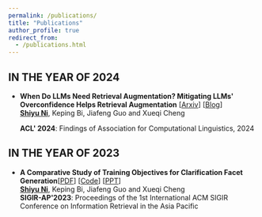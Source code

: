 ```yaml
---
permalink: /publications/
title: "Publications"
author_profile: true
redirect_from: 
  - /publications.html
---
```


## IN THE YEAR OF 2024

- **When Do LLMs Need Retrieval Augmentation? Mitigating LLMs' Overconfidence Helps Retrieval Augmentation** [[Arxiv](https://arxiv.org/abs/2402.11457)] [[Blog](https://mp.weixin.qq.com/s/yhkGXXjYdoM-KIhHGgdjdA)]<br>
  <ins>**Shiyu Ni**</ins>, Keping Bi, Jiafeng Guo and Xueqi Cheng  <br>
  
  **ACL' 2024**:  Findings of Association for Computational Linguistics, 2024

IN THE YEAR OF 2023
------

- **A Comparative Study of Training Objectives for Clarification Facet Generation**[[PDF](https://arxiv.org/pdf/2310.00703v1.pdf)] [[Code](https://github.com/ShiyuNee/Facet-Generation)] [[PPT](https://github.com/ShiyuNee/Facet-Generation/blob/master/SIGIR-AP2023-Shiyu.pptx)] <br>
  <ins>**Shiyu Ni**</ins>, Keping Bi, Jiafeng Guo and Xueqi Cheng  <br>**SIGIR-AP'2023**: Proceedings of the 1st International ACM SIGIR Conference on Information Retrieval in the Asia Pacific
